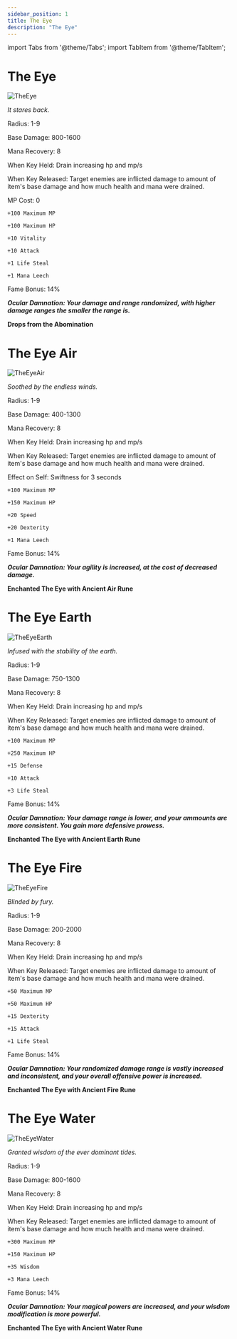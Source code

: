 ```yaml
---
sidebar_position: 1
title: The Eye
description: "The Eye"
---
```


import Tabs from '@theme/Tabs';
import TabItem from '@theme/TabItem';

<Tabs>
  <TabItem value="The Eye" label="The Eye" default>

# The Eye

![TheEye](https://vwiki.valorserver.com/api/item/picture/the%20eye)

<i>It stares back.</i>

Radius: 1-9

Base Damage: 800-1600

Mana Recovery: 8

When Key Held: Drain increasing hp and mp/s 

When Key Released: Target enemies are inflicted damage to amount of item's base damage and how much health and mana were drained.

MP Cost: 0

    +100 Maximum MP
    
    +100 Maximum HP
    
    +10 Vitality
    
    +10 Attack
    
    +1 Life Steal
    
    +1 Mana Leech
    
Fame Bonus: 14%
    
***Ocular Damnation: Your damage and range randomized, with higher damage ranges the smaller the range is.***

**Drops from the Abomination**

  </TabItem>
  <TabItem value="Air" label="Air">

# The Eye Air

![TheEyeAir](https://vwiki.valorserver.com/api/item/picture/the%20eye%20air)

<i>Soothed by the endless winds.</i>

Radius: 1-9

Base Damage: 400-1300

Mana Recovery: 8

When Key Held: Drain increasing hp and mp/s 

When Key Released: Target enemies are inflicted damage to amount of item's base damage and how much health and mana were drained.

Effect on Self: Swiftness for 3 seconds

    +100 Maximum MP
    
    +150 Maximum HP
    
    +20 Speed
    
    +20 Dexterity
    
    +1 Mana Leech
    
Fame Bonus: 14%
    
***Ocular Damnation: Your agility is increased, at the cost of decreased damage.***

**Enchanted The Eye with Ancient Air Rune**

  </TabItem>
  <TabItem value="Earth" label="Earth">

# The Eye Earth

![TheEyeEarth](https://vwiki.valorserver.com/api/item/picture/the%20eye%20earth)

<i>Infused with the stability of the earth.</i>

Radius: 1-9

Base Damage: 750-1300

Mana Recovery: 8

When Key Held: Drain increasing hp and mp/s 

When Key Released: Target enemies are inflicted damage to amount of item's base damage and how much health and mana were drained.

    +100 Maximum MP
    
    +250 Maximum HP
    
    +15 Defense
    
    +10 Attack
    
    +3 Life Steal
    
Fame Bonus: 14%
    
***Ocular Damnation: Your damage range is lower, and your ammounts are more consistent. You gain more defensive prowess.***

**Enchanted The Eye with Ancient Earth Rune**

  </TabItem>
  <TabItem value="Fire" label="Fire">

# The Eye Fire

![TheEyeFire](https://vwiki.valorserver.com/api/item/picture/the%20eye%20fire)

<i>Blinded by fury.</i>

Radius: 1-9

Base Damage: 200-2000

Mana Recovery: 8

When Key Held: Drain increasing hp and mp/s 

When Key Released: Target enemies are inflicted damage to amount of item's base damage and how much health and mana were drained.

    +50 Maximum MP
    
    +50 Maximum HP
    
    +15 Dexterity
    
    +15 Attack
    
    +1 Life Steal
    
Fame Bonus: 14%
    
***Ocular Damnation: Your randomized damage range is vastly increased and inconsistent, and your overall offensive power is increased.***

**Enchanted The Eye with Ancient Fire Rune**

  </TabItem>
  <TabItem value="Water" label="Water">

# The Eye Water
 
![TheEyeWater](https://vwiki.valorserver.com/api/item/picture/the%20eye%20water)

<i>Granted wisdom of the ever dominant tides.</i>

Radius: 1-9

Base Damage: 800-1600

Mana Recovery: 8

When Key Held: Drain increasing hp and mp/s 

When Key Released: Target enemies are inflicted damage to amount of item's base damage and how much health and mana were drained.

    +300 Maximum MP
    
    +150 Maximum HP
    
    +35 Wisdom
    
    +3 Mana Leech
    
Fame Bonus: 14%
    
***Ocular Damnation: Your magical powers are increased, and your wisdom modification is more powerful.***

**Enchanted The Eye with Ancient Water Rune**

  </TabItem>
</Tabs>
